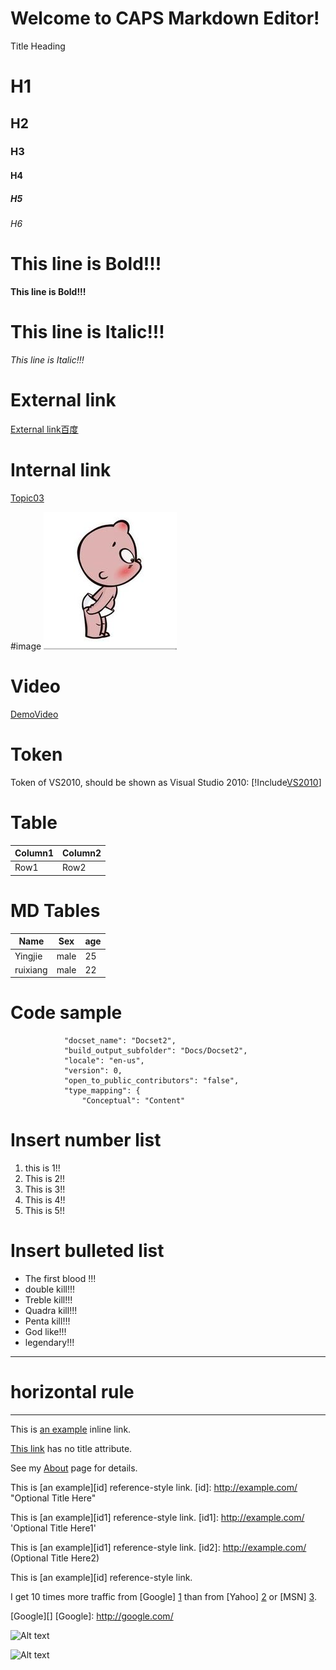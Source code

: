 
Welcome to CAPS Markdown Editor!
====

Title Heading

#     H1
##     H2
###     H3
####     H4
#####     H5
######     H6

# This line is Bold!!!
**This line is Bold!!!**

# This line is Italic!!!
*This line is Italic!!!*

# External link
[External link百度](http://www.baidu.com)

# Internal link
[Topic03](Topic03.md)

#image
![image1](Images/image1.jpg)

# Video
[DemoVideo](https://sec.ch9.ms/ch9/4ce4/817a99cc-24da-4689-83a8-bd5aa1c54ce4/VSToolboxContainers_high.mp4)

# Token
Token of VS2010, should be shown as Visual Studio 2010: [!Include[VS2010](Tokens\VS2010.md)]

# Table
Column1  |Column2  
---------|---------
Row1     |Row2   

# MD Tables 
  Name   |   Sex   | age 
  -------|---------|------ 
  Yingjie| male    | 25 
  ruixiang| male   | 22
  
# Code sample

```
            "docset_name": "Docset2",
            "build_output_subfolder": "Docs/Docset2",
            "locale": "en-us",
            "version": 0,
            "open_to_public_contributors": "false",
            "type_mapping": {
                "Conceptual": "Content"
```


# Insert number list
1. this is 1!!
2. This is 2!!
3. This is 3!!
4. This is 4!!
5. This is 5!!

# Insert bulleted list
* The first blood !!!
* double kill!!!
* Treble kill!!!
* Quadra kill!!!
* Penta kill!!!
* God like!!!
* legendary!!!
--------------------------------------------------
# horizontal rule
--------------------------------------------------

This is [an example](http://example.com/ "Title") inline link.

[This link](http://example.net/) has no title attribute.

See my [About](/about/) page for details.

This is [an example][id] reference-style link.
[id]: http://example.com/  "Optional Title Here"

This is [an example][id1] reference-style link.
[id1]: http://example.com/  'Optional Title Here1'

This is [an example][id1] reference-style link.
[id2]: http://example.com/  (Optional Title Here2)

This is [an example][id] reference-style link.

I get 10 times more traffic from [Google] [1] than from
[Yahoo] [2] or [MSN] [3].

  [1]: http://google.com/        "Google"
  [2]: http://search.yahoo.com/  "Yahoo Search"
  [3]: http://search.msn.com/    "MSN Search"

[Google][]
[Google]: http://google.com/

![Alt text](http://pica.nipic.com/2008-01-09/200819134250665_2.jpg)



![Alt text](http://pica.nipic.com/2008-01-09/200819134250665_2.jpg "Optional title")

 